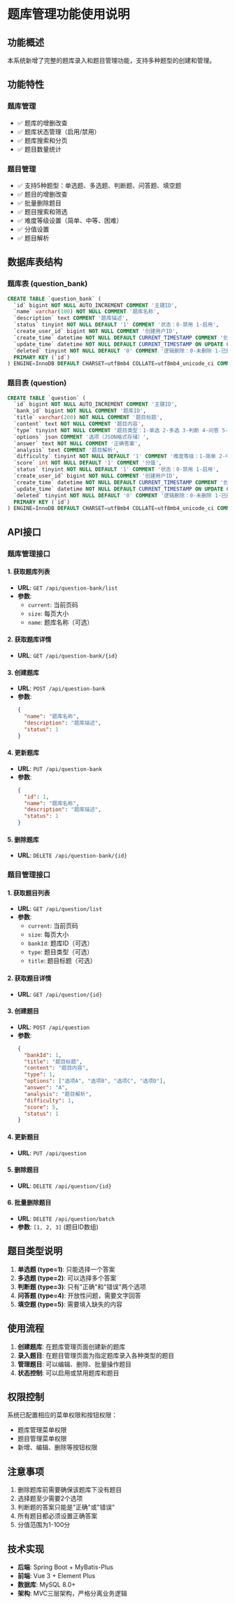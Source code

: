 # 题库管理功能使用说明

## 功能概述

本系统新增了完整的题库录入和题目管理功能，支持多种题型的创建和管理。

## 功能特性

### 题库管理
- ✅ 题库的增删改查
- ✅ 题库状态管理（启用/禁用）
- ✅ 题库搜索和分页
- ✅ 题目数量统计

### 题目管理
- ✅ 支持5种题型：单选题、多选题、判断题、问答题、填空题
- ✅ 题目的增删改查
- ✅ 批量删除题目
- ✅ 题目搜索和筛选
- ✅ 难度等级设置（简单、中等、困难）
- ✅ 分值设置
- ✅ 题目解析

## 数据库表结构

### 题库表 (question_bank)
```sql
CREATE TABLE `question_bank` (
  `id` bigint NOT NULL AUTO_INCREMENT COMMENT '主键ID',
  `name` varchar(100) NOT NULL COMMENT '题库名称',
  `description` text COMMENT '题库描述',
  `status` tinyint NOT NULL DEFAULT '1' COMMENT '状态：0-禁用 1-启用',
  `create_user_id` bigint NOT NULL COMMENT '创建用户ID',
  `create_time` datetime NOT NULL DEFAULT CURRENT_TIMESTAMP COMMENT '创建时间',
  `update_time` datetime NOT NULL DEFAULT CURRENT_TIMESTAMP ON UPDATE CURRENT_TIMESTAMP COMMENT '更新时间',
  `deleted` tinyint NOT NULL DEFAULT '0' COMMENT '逻辑删除：0-未删除 1-已删除',
  PRIMARY KEY (`id`)
) ENGINE=InnoDB DEFAULT CHARSET=utf8mb4 COLLATE=utf8mb4_unicode_ci COMMENT='题库表';
```

### 题目表 (question)
```sql
CREATE TABLE `question` (
  `id` bigint NOT NULL AUTO_INCREMENT COMMENT '主键ID',
  `bank_id` bigint NOT NULL COMMENT '题库ID',
  `title` varchar(200) NOT NULL COMMENT '题目标题',
  `content` text NOT NULL COMMENT '题目内容',
  `type` tinyint NOT NULL COMMENT '题目类型：1-单选 2-多选 3-判断 4-问答 5-填空',
  `options` json COMMENT '选项（JSON格式存储）',
  `answer` text NOT NULL COMMENT '正确答案',
  `analysis` text COMMENT '题目解析',
  `difficulty` tinyint NOT NULL DEFAULT '1' COMMENT '难度等级：1-简单 2-中等 3-困难',
  `score` int NOT NULL DEFAULT '1' COMMENT '分值',
  `status` tinyint NOT NULL DEFAULT '1' COMMENT '状态：0-禁用 1-启用',
  `create_user_id` bigint NOT NULL COMMENT '创建用户ID',
  `create_time` datetime NOT NULL DEFAULT CURRENT_TIMESTAMP COMMENT '创建时间',
  `update_time` datetime NOT NULL DEFAULT CURRENT_TIMESTAMP ON UPDATE CURRENT_TIMESTAMP COMMENT '更新时间',
  `deleted` tinyint NOT NULL DEFAULT '0' COMMENT '逻辑删除：0-未删除 1-已删除',
  PRIMARY KEY (`id`)
) ENGINE=InnoDB DEFAULT CHARSET=utf8mb4 COLLATE=utf8mb4_unicode_ci COMMENT='题目表';
```

## API接口

### 题库管理接口

#### 1. 获取题库列表
- **URL**: `GET /api/question-bank/list`
- **参数**: 
  - `current`: 当前页码
  - `size`: 每页大小
  - `name`: 题库名称（可选）

#### 2. 获取题库详情
- **URL**: `GET /api/question-bank/{id}`

#### 3. 创建题库
- **URL**: `POST /api/question-bank`
- **参数**: 
  ```json
  {
    "name": "题库名称",
    "description": "题库描述",
    "status": 1
  }
  ```

#### 4. 更新题库
- **URL**: `PUT /api/question-bank`
- **参数**: 
  ```json
  {
    "id": 1,
    "name": "题库名称",
    "description": "题库描述",
    "status": 1
  }
  ```

#### 5. 删除题库
- **URL**: `DELETE /api/question-bank/{id}`

### 题目管理接口

#### 1. 获取题目列表
- **URL**: `GET /api/question/list`
- **参数**: 
  - `current`: 当前页码
  - `size`: 每页大小
  - `bankId`: 题库ID（可选）
  - `type`: 题目类型（可选）
  - `title`: 题目标题（可选）

#### 2. 获取题目详情
- **URL**: `GET /api/question/{id}`

#### 3. 创建题目
- **URL**: `POST /api/question`
- **参数**: 
  ```json
  {
    "bankId": 1,
    "title": "题目标题",
    "content": "题目内容",
    "type": 1,
    "options": ["选项A", "选项B", "选项C", "选项D"],
    "answer": "A",
    "analysis": "题目解析",
    "difficulty": 1,
    "score": 5,
    "status": 1
  }
  ```

#### 4. 更新题目
- **URL**: `PUT /api/question`

#### 5. 删除题目
- **URL**: `DELETE /api/question/{id}`

#### 6. 批量删除题目
- **URL**: `DELETE /api/question/batch`
- **参数**: `[1, 2, 3]` (题目ID数组)

## 题目类型说明

1. **单选题 (type=1)**: 只能选择一个答案
2. **多选题 (type=2)**: 可以选择多个答案
3. **判断题 (type=3)**: 只有"正确"和"错误"两个选项
4. **问答题 (type=4)**: 开放性问题，需要文字回答
5. **填空题 (type=5)**: 需要填入缺失的内容

## 使用流程

1. **创建题库**: 在题库管理页面创建新的题库
2. **录入题目**: 在题目管理页面为指定题库录入各种类型的题目
3. **管理题目**: 可以编辑、删除、批量操作题目
4. **状态控制**: 可以启用或禁用题库和题目

## 权限控制

系统已配置相应的菜单权限和按钮权限：
- 题库管理菜单权限
- 题目管理菜单权限
- 新增、编辑、删除等按钮权限

## 注意事项

1. 删除题库前需要确保该题库下没有题目
2. 选择题至少需要2个选项
3. 判断题的答案只能是"正确"或"错误"
4. 所有题目都必须设置正确答案
5. 分值范围为1-100分

## 技术实现

- **后端**: Spring Boot + MyBatis-Plus
- **前端**: Vue 3 + Element Plus
- **数据库**: MySQL 8.0+
- **架构**: MVC三层架构，严格分离业务逻辑 